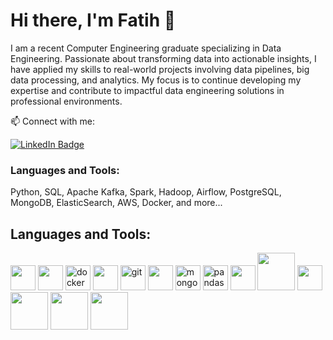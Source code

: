 # Hi there, I'm Fatih 👋

I am a recent Computer Engineering graduate specializing in Data Engineering. Passionate about transforming data into actionable insights, I have applied my skills to real-world projects involving data pipelines, big data processing, and analytics. My focus is to continue developing my expertise and contribute to impactful data engineering solutions in professional environments.

📫 Connect with me:

[![LinkedIn Badge](https://img.shields.io/badge/-Fatih%20Oguzhan-blue?style=flat-square&logo=Linkedin&logoColor=white&link=https://www.linkedin.com/in/FatihOguzhan/)](https://www.linkedin.com/in/fatih-oğuzhan/)

### Languages and Tools:
Python, SQL, Apache Kafka, Spark, Hadoop, Airflow, PostgreSQL, MongoDB, ElasticSearch, AWS, Docker, and more...





## Languages and Tools:
<p align="left">
<img src="https://cdn.jsdelivr.net/gh/devicons/devicon@latest/icons/amazonwebservices/amazonwebservices-original-wordmark.svg" width="40" height="40" />
<img src="https://cdn.jsdelivr.net/gh/devicons/devicon@latest/icons/python/python-original.svg" width="40" height="40" />     
<img src="https://cdn.jsdelivr.net/npm/devicon/icons/docker/docker-original-wordmark.svg" alt="docker" width="40" height="40"/>
<img src="https://cdn.jsdelivr.net/gh/devicons/devicon@latest/icons/postgresql/postgresql-original.svg" width="40" height="40" />
<img src="https://cdn.jsdelivr.net/npm/devicon/icons/git/git-original.svg" alt="git" width="40" height="40"/>
<img src="https://cdn.jsdelivr.net/gh/devicons/devicon@latest/icons/mysql/mysql-original-wordmark.svg" width="40" height="40" />
<img src="https://cdn.jsdelivr.net/npm/devicon/icons/mongodb/mongodb-original-wordmark.svg" alt="mongodb" width="40" height="40"/>
<img src="https://cdn.jsdelivr.net/npm/devicon/icons/pandas/pandas-original-wordmark.svg" alt="pandas" width="40" height="40"/>
<img src="https://cdn.jsdelivr.net/gh/devicons/devicon@latest/icons/apachespark/apachespark-original-wordmark.svg" width="40" height="40" />
<img src="https://cdn.jsdelivr.net/gh/devicons/devicon@latest/icons/apachekafka/apachekafka-original-wordmark.svg" width="60" height="60" />
<img src="https://cdn.jsdelivr.net/gh/devicons/devicon@latest/icons/hadoop/hadoop-original-wordmark.svg" width="40" height="40" />
<img src="https://cdn.jsdelivr.net/gh/devicons/devicon@latest/icons/apacheairflow/apacheairflow-original-wordmark.svg" width="60" height="60" />
<img src="https://cdn.jsdelivr.net/gh/devicons/devicon@latest/icons/elasticsearch/elasticsearch-original-wordmark.svg" width="60" height="60" />
<img src="https://cdn.jsdelivr.net/gh/devicons/devicon@latest/icons/kibana/kibana-original-wordmark.svg" width="60" height="60" />
</p>


